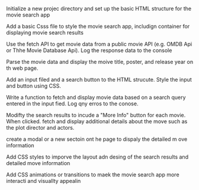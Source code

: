 Initialize a new projec directory and set up the basic HTML structure for the movie search app

Add a basic Csss file to style the movie search app, includign container for displaying movie search results

Use the fetch API to get movie data from a public movie API (e.g. OMDB Api or Thhe Movie Database Api). Log the response data to the console

Parse the movie data and display the moive title, poster, and release year on th web page.

Add an input filed and a search button to the HTML strucute. Style the input and button using CSS.

Write a function to fetch and display movie data based on a search query entered in the input fied. Log qny erros to the conose.

Modifty the search results to incude a "More Info" button for each movie. When clicked. fetch and display additional details about the move such as the plot director and actors.

create a modal or a new sectoin ont he page to dispaly the detailed m ove information

Add CSS styles to imporve the layout adn desing of the search results and detailed move information

Add CSS animations or transitions to maek the movie search app more interacti and visuallty appealin